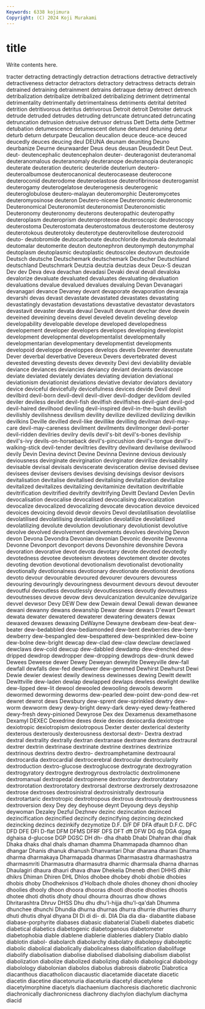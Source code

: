 ```yaml
---
Keywords: 6338 kojimura
Copyright: (C) 2024 Koji Murakami
---
```


# title

Write contents here.



tracter detracting detractingly detraction detractions detractive
detractively detractiveness detractor detractors detractory detractress detracts detrain detrained detraining
detrainment detrains detraque detray detrect detrench detribalization detribalize detribalized detribalizing
detriment detrimental detrimentality detrimentally detrimentalness detriments detrital detrited detrition detritivorous
detritus detrivorous Detroit detroit Detroiter detruck detrude detruded detrudes detruding
detruncate detruncated detruncating detruncation detrusion detrusive detrusor detruss Dett Detta
dette Dettmer detubation detumescence detumescent detune detuned detuning detur deturb
deturn deturpate Deucalion deucalion deuce deuce-ace deuced deucedly deuces deucing
deul DEUNA deunam deuniting Deuno deurbanize Deurne deurwaarder Deus deus
deusan Deusdedit Deut Deut. deut- deutencephalic deutencephalon deuter- deuteragonist deuteranomal
deuteranomalous deuteranomaly deuteranope deuteranopia deuteranopic deuterate deuteration deuteric deuteride deuterium
deutero- deuteroalbumose deuterocanonical deuterocasease deuterocone deuteroconid deuterodome deuteroelastose deuterofibrinose deuterogamist
deuterogamy deuterogelatose deuterogenesis deuterogenic deuteroglobulose deutero-malayan deuteromorphic Deuteromycetes deuteromyosinose deuteron
Deutero-nicene Deuteronomic deuteronomic Deuteronomical Deuteronomist deuteronomist Deuteronomistic Deuteronomy deuteronomy deuterons
deuteropathic deuteropathy deuteroplasm deuteroprism deuteroproteose deuteroscopic deuteroscopy deuterostoma Deuterostomata deuterostomatous
deuterostome deuterosy deuterotokous deuterotoky deuterotype deuterovitellose deuterozooid deuto- deutobromide deutocarbonate
deutochloride deutomala deutomalal deutomalar deutomerite deuton deutonephron deutonymph deutonymphal deutoplasm
deutoplasmic deutoplastic deutoscolex deutovum deutoxide Deutsch deutsche Deutschemark deutschemark Deutscher
Deutschland deutschland Deutschmark Deutzia deutzia deutzias deux Deux-S deuzan Dev
dev Deva deva devachan devadasi Devaki deval devall devaloka devalorize
devaluate devaluated devaluates devaluating devaluation devaluations devalue devalued devalues devaluing
Devan Devanagari devanagari devance Devaney devant devaporate devaporation devaraja devarshi
devas devast devastate devastated devastates devastating devastatingly devastation devastations devastative
devastator devastators devastavit devaster devata devaul Devault devaunt devchar deve
devein deveined deveining deveins devel develed develin develing develop developability
developable develope developed developedness developement developer developers developes developing developist
development developmental developmentalist developmentally developmentarian developmentary developmentist developments developoid developpe
developpes develops devels Deventer devenustate Dever deverbal deverbative Devereux Devers
devertebrated devest devested devesting devests devex devexity Devi devi deviability
deviable deviance deviances deviancies deviancy deviant deviants deviascope deviate deviated
deviately deviates deviating deviation deviational deviationism deviationist deviations deviative deviator
deviators deviatory device deviceful devicefully devicefulness devices devide Devil devil
devilbird devil-born devil-devil devil-diver devil-dodger devildom deviled deviler deviless devilet
devil-fish devilfish devilfishes devil-giant devil-god devil-haired devilhood deviling devil-inspired devil-in-the-bush
devilish devilishly devilishness devilism devility devilize devilized devilizing devilkin devilkins
Deville devilled devil-like devillike devilling devilman devil-may-care devil-may-careness devilment devilments
devilmonger devil-porter devil-ridden devilries devilry devils devil's-bit devil's-bones devilship devil's-ivy
devils-on-horseback devil's-pincushion devil's-tongue devil's-walking-stick devil-tender deviltries deviltry devilward devilwise devilwood
devily Devin Devina devinct Devine Devinna Devinne devious deviously deviousness
devirginate devirgination devirginator devirilize devisability devisable devisal devisals deviscerate devisceration
devise devised devisee devisees deviser devisers devises devising devisings devisor
devisors devitalisation devitalise devitalised devitalising devitalization devitalize devitalized devitalizes devitalizing
devitaminize devitation devitrifiable devitrification devitrified devitrify devitrifying Devitt Devland Devlen
Devlin devocalisation devocalise devocalised devocalising devocalization devocalize devocalized devocalizing devocate
devocation devoice devoiced devoices devoicing devoid devoir devoirs Devol devolatilisation
devolatilise devolatilised devolatilising devolatilization devolatilize devolatilized devolatilizing devolute devolution devolutionary
devolutionist devolutive devolve devolved devolvement devolvements devolves devolving Devon devon
Devona Devondra Devonian devonian Devonic devonite Devonna Devonne Devonport devonport
devons Devonshire devonshire Devora devoration devorative devot devota devotary devote
devoted devotedly devotedness devotee devoteeism devotees devotement devoter devotes devoting
devotion devotional devotionalism devotionalist devotionality devotionally devotionalness devotionary devotionate devotionist
devotions devoto devour devourable devoured devourer devourers devouress devouring devouringly
devouringness devourment devours devout devouter devoutful devoutless devoutlessly devoutlessness devoutly
devoutness devoutnesses devove devow devs devulcanization devulcanize devulgarize devvel devwsor
Devy DEW Dew dew Dewain dewal Dewali dewan dewanee dewani
dewanny dewans dewanship Dewar dewar dewars D'ewart Dewart dewata dewater
dewatered dewaterer dewatering dewaters dewax dewaxed dewaxes dewaxing DeWayne Dewayne
dewbeam dew-beat dew-beater dew-bedabbled dew-bediamonded dew-bent dewberries dew-berry dewberry dew-bespangled
dew-bespattered dew-besprinkled dew-boine dew-bolne dew-bright dewcap dew-clad dew-claw dewclaw dewclawed
dewclaws dew-cold dewcup dew-dabbled dewdamp dew-drenched dew-dripped dewdrop dewdropper dew-dropping
dewdrops dew-drunk dewed Dewees Deweese dewer Dewey Deweyan deweylite Deweyville
dew-fall dewfall dewfalls dew-fed dewflower dew-gemmed Dewhirst Dewhurst Dewi Dewie
dewier dewiest dewily dewiness dewinesses dewing Dewitt dewitt Dewittville dew-laden
dewlap dewlapped dewlaps dewless dewlight dewlike dew-lipped dew-lit dewool dewooled
dewooling dewools deworm dewormed deworming deworms dew-pearled dew-point dew-pond dew-ret
dewret dewrot dews Dewsbury dew-sprent dew-sprinkled dewtry dew-worm dewworm dewy
dewy-bright dewy-dark dewy-eyed dewy-feathered dewy-fresh dewy-pinioned Dewyrose Dex dex Dexamenus
dexamethasone Dexamyl DEXEC Dexedrine dexes dexie dexies dexiocardia dexiotrope dexiotropic
dexiotropism dexiotropous Dexter dexter dexterical dexterity dexterous dexterously dexterousness dextorsal
dextr- Dextra dextrad dextral dextrality dextrally dextran dextranase dextrane dextrans
dextraural dextrer dextrin dextrinase dextrinate dextrine dextrines dextrinize dextrinous dextrins
dextro dextro- dextroamphetamine dextroaural dextrocardia dextrocardial dextrocerebral dextrocular dextrocularity dextroduction
dextro-glucose dextroglucose dextrogyrate dextrogyration dextrogyratory dextrogyre dextrogyrous dextrolactic dextrolimonene dextromanual
dextropedal dextropinene dextrorotary dextrorotatary dextrorotation dextrorotatory dextrorsal dextrorse dextrorsely dextrosazone
dextrose dextroses dextrosinistral dextrosinistrally dextrosuria dextrotartaric dextrotropic dextrotropous dextrous dextrously
dextrousness dextroversion dexy Dey dey deyhouse deynt Deyoung deys deyship
deywoman Dezaley Dezful Dezhnev dezinc dezincation dezinced dezincification dezincified dezincify
dezincifying dezincing dezincked dezincking dezincs dezinkify dezymotize D.F. D/F DF
DFA dfault D.F.C. DFC DFD DFE DFI D-flat DFM DFMS
DFRF DFS DFT dft DFW DG dg DGA dgag dghaisa
d-glucose DGP DGSC DH dh- dha dhabb Dhabi Dhahran dhai
dhak Dhaka dhaks dhal dhals dhaman dhamma Dhammapada dhamnoo dhan
dhangar Dhanis dhanuk dhanush Dhanvantari Dhar dharana dharani Dharma dharma
dharmakaya Dharmapada dharmas Dharmasastra dharmashastra dharmasmriti Dharmasutra dharmasutra dharmic dharmsala
dharna dharnas Dhaulagiri dhaura dhauri dhava dhaw Dhekelia Dheneb dheri
DHHS dhikr dhikrs Dhiman Dhiren DHL Dhlos dhobee dhobey dhobi
dhobie dhobies dhobis dhoby Dhodheknisos d'Holbach dhole dholes dhoney dhoni
dhooley dhoolies dhooly dhoon dhoora dhooras dhooti dhootie dhooties dhootis
dhotee dhoti dhotis dhoty dhoul dhourra dhourras dhow dhows Dhritarashtra
Dhruv DHSS Dhu dhu dhu'l-hijja dhu'l-qa'dah Dhumma dhunchee dhunchi Dhundia
dhurna dhurnas dhurra dhurrie dhurries dhurry dhuti dhutis dhyal dhyana
DI Di di di- di. DIA Dia dia dia- diabantite
diabase diabase-porphyrite diabases diabasic diabaterial Diabelli diabetes diabetic diabetical diabetics
diabetogenic diabetogenous diabetometer diabetophobia diable diablene diablerie diableries diablery Diablo
diablo diablotin diabol- diabolarch diabolarchy diabolatry diabolepsy diaboleptic diabolic diabolical
diabolically diabolicalness diabolification diabolifuge diabolify diabolisation diabolise diabolised diabolising diabolism
diabolist diabolization diabolize diabolized diabolizing diabolo diabological diabology diabolology diabolonian
diabolos diabolus diabrosis diabrotic Diabrotica diacanthous diacatholicon diacaustic diacetamide diacetate
diacetic diacetin diacetine diacetonuria diaceturia diacetyl diacetylene diacetylmorphine diacetyls diachaenium
diachoresis diachoretic diachronic diachronically diachronicness diachrony diachylon diachylum diachyma diacid
